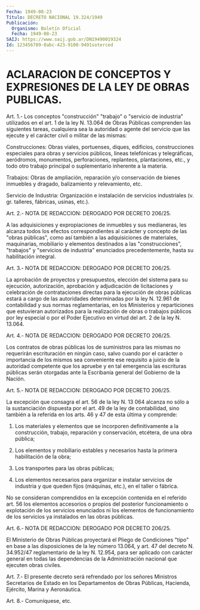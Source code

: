 ```yaml
---
Fecha: 1949-08-23
Título: DECRETO NACIONAL 19.324/1949
Publicación:
  Organismo: Boletín Oficial
  Fecha: 1949-08-23
SAIJ: https://www.saij.gob.ar/DN19490019324
Id: 123456789-0abc-423-9100-9491soterced
---
```

# ACLARACION DE CONCEPTOS Y EXPRESIONES DE LA LEY DE OBRAS PUBLICAS.

<a id="1"></a>
Art. 1.- Los conceptos "construcción" "trabajo" o "servicio de industria" utilizados en el art. 1 de la ley N. 13.064 de Obras Públicas comprenden las siguientes tareas, cualquiera sea la autoridad o agente del servicio que las ejecute y el carácter civil o militar de las mismas:

Construcciones: Obras viales, portuenses, diques, edificios, construcciones especiales para obras y servicios públicos, líneas telefónicas y telegráficas, aeródromos, monumentos, perforaciones, replanteos, plantaciones, etc., y todo otro trabajo principal o suplementario inherente a la materia.

Trabajos: Obras de ampliación, reparación y/o conservación de bienes inmuebles y dragado, balizamiento y relevamiento, etc.

Servicio de Industria: Organización e instalación de servicios industriales (v. gr. talleres, fábricas, usinas, etc.).

<a id="2"></a>
Art. 2.- NOTA DE REDACCION: DEROGADO POR DECRETO 206/25.

A las adquisiciones y expropiaciones de inmuebles y sus medianeras, les alcanza todos los efectos correspondientes al carácter y concepto de las "obras públicas", como así también a las adquisiciones de materiales, maquinarias, mobiliario y elementos destinados a las "construcciones", "trabajos" y "servicios de industria" enunciados precedentemente, hasta su habilitación integral.

<a id="3"></a>
Art. 3.- NOTA DE REDACCION: DEROGADO POR DECRETO 206/25.

La aprobación de proyectos y presupuestos, elección del sistema para su ejecución, autorización, aprobación y adjudicación de licitaciones y celebración de contrataciones directas para la ejecución de obras públicas estará a cargo de las autoridades determinadas por la ley N. 12.961 de contabilidad y sus normas reglamentarias, en los Ministerios y reparticiones que estuvieran autorizados para la realización de obras o trabajos públicos por ley especial o por el Poder Ejecutivo en virtud del art. 2 de la ley N. 13.064.

<a id="4"></a>
Art. 4.- NOTA DE REDACCION: DEROGADO POR DECRETO 206/25.

Los contratos de obras públicas los de suministros para las mismas no requerirán escrituración en ningún caso, salvo cuando por el carácter o importancia de los mismos sea conveniente ese requisito a juicio de la autoridad competente que los apruebe y en tal emergencia las escrituras públicas serán otorgadas ante la Escribanía general del Gobierno de la Nación.

<a id="5"></a>
Art. 5.- NOTA DE REDACCION: DEROGADO POR DECRETO 206/25.

La excepción que consagra el art. 56 de la ley N. 13 064 alcanza no sólo a la sustanciación dispuesta por el art. 49 de la ley de contabilidad, sino también a la referida en los arts. 46 y 47 de esta última y comprende:

1) Los materiales y elementos que se incorporen definitivamente a la construcción, trabajo, reparación y conservación, etcétera, de una obra pública;

2) Los elementos y mobiliario estables y necesarios hasta la primera habilitación de la obra;

3) Los transportes para las obras públicas;

4) Los elementos necesarios para organizar e instalar servicios de industria y que queden fijos (máquinas, etc.), en el taller o fábrica.

No se consideran comprendidos en la excepción contenida en el referido art. 56 los elementos accesorios o propios del posterior funcionamiento o explotación de los servicios enunciados ni los elementos de funcionamiento de los servicios ya instalados en las obras públicas.

<a id="6"></a>
Art. 6.- NOTA DE REDACCION: DEROGADO POR DECRETO 206/25.

El Ministerio de Obras Públicas proyectará el Pliego de Condiciones "tipo" en base a las disposiciones de la ley número 13.064, y art. 47 del decreto N. 34.952/47 reglamentario de la ley N. 12.954, para ser aplicado con carácter general en todas las dependencias de la Administración nacional que ejecuten obras civiles.

<a id="7"></a>
Art. 7.- El presente decreto será refrendado por los señores Ministros Secretarios de Estado en los Departamentos de Obras Públicas, Hacienda, Ejército, Marina y Aeronáutica.

<a id="8"></a>
Art. 8.- Comuníquese, etc.